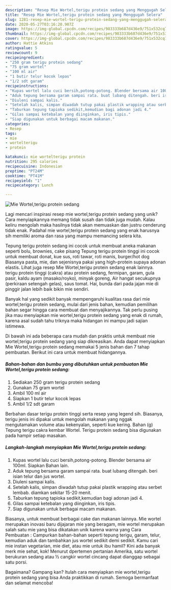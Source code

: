 ```yaml
---
description: "Resep Mie Wortel,terigu protein sedang yang Menggugah Selera"
title: "Resep Mie Wortel,terigu protein sedang yang Menggugah Selera"
slug: 1281-resep-mie-wortel-terigu-protein-sedang-yang-menggugah-selera
date: 2020-05-27T03:16:20.907Z
image: https://img-global.cpcdn.com/recipes/983333b687d436e9/751x532cq70/mie-wortelterigu-protein-sedang-foto-resep-utama.jpg
thumbnail: https://img-global.cpcdn.com/recipes/983333b687d436e9/751x532cq70/mie-wortelterigu-protein-sedang-foto-resep-utama.jpg
cover: https://img-global.cpcdn.com/recipes/983333b687d436e9/751x532cq70/mie-wortelterigu-protein-sedang-foto-resep-utama.jpg
author: Hattie Atkins
ratingvalue: 5
reviewcount: 9
recipeingredient:
- "250 gram terigu protein sedang"
- "75 gram wortel"
- "100 ml air"
- "1 butir telur kocok lepas"
- "1/2 sdt garam"
recipeinstructions:
- "Kupas wortel lalu cuci bersih,potong-potong. Blender bersama air 100ml. Siapkan Bahan lain."
- "Aduk tepung bersama garam sampai rata. buat lubang ditengah. beri isian telur dan jus wortel."
- "Diuleni sampai kalis."
- "Setelah kalis, simpan diwadah tutup pakai plastik wrapping atau serbet lembab. diamkan sekitar 15-20 menit."
- "Taburkan tepung tapioka sedikit,kemudian bagi adonan jadi 4."
- "Gilas sampai ketebalan yang diinginkan, iris tipis."
- "Siap digunakan untuk berbagai macam makanan."
categories:
- Resep
tags:
- mie
- wortelterigu
- protein

katakunci: mie wortelterigu protein 
nutrition: 295 calories
recipecuisine: Indonesian
preptime: "PT24M"
cooktime: "PT41M"
recipeyield: "1"
recipecategory: Lunch

---
```



![Mie Wortel,terigu protein sedang](https://img-global.cpcdn.com/recipes/983333b687d436e9/751x532cq70/mie-wortelterigu-protein-sedang-foto-resep-utama.jpg)

Lagi mencari inspirasi resep mie wortel,terigu protein sedang yang unik? Cara menyiapkannya memang tidak susah dan tidak juga mudah. Kalau keliru mengolah maka hasilnya tidak akan memuaskan dan justru cenderung tidak enak. Padahal mie wortel,terigu protein sedang yang enak harusnya sih memiliki aroma dan rasa yang mampu memancing selera kita.

Tepung terigu protein sedang ini cocok untuk membuat aneka makanan seperti bolu, brownies, cake pisang Tepung terigu protein tinggi ini cocok untuk membuat donat, kue sus, roti tawar, roti manis, burger/hot dog Biasanya pasta, mie, dan sejenisnya pakai yang high-protein supaya adonan elastis. Lihat juga resep Mie Wortel,terigu protein sedang enak lainnya. terigu protein tinggi (cakra) atau protein sedang, fermipan, garam, gula pasir, kaldu ayam (masako/royko), minyak goreng, Air hangat secukupnya (perkiraan setengah gelas), saus tomat. Hai, bunda dari pada jajan mie di pinggir jalan lebih baik bikin mie sendiri.

Banyak hal yang sedikit banyak mempengaruhi kualitas rasa dari mie wortel,terigu protein sedang, mulai dari jenis bahan, kemudian pemilihan bahan segar hingga cara membuat dan menyajikannya. Tak perlu pusing jika mau menyiapkan mie wortel,terigu protein sedang yang enak di rumah, karena asal sudah tahu triknya maka hidangan ini mampu jadi sajian istimewa.


Di bawah ini ada beberapa cara mudah dan praktis untuk membuat mie wortel,terigu protein sedang yang siap dikreasikan. Anda dapat menyiapkan Mie Wortel,terigu protein sedang memakai 5 jenis bahan dan 7 tahap pembuatan. Berikut ini cara untuk membuat hidangannya.

<!--inarticleads1-->

##### Bahan-bahan dan bumbu yang dibutuhkan untuk pembuatan Mie Wortel,terigu protein sedang:

1. Sediakan 250 gram terigu protein sedang
1. Gunakan 75 gram wortel
1. Ambil 100 ml air
1. Siapkan 1 butir telur kocok lepas
1. Ambil 1/2 sdt garam


Berbahan dasar terigu protein tinggi serta resep yang legend sih. Biasanya, terigu jenis ini dipakai untuk mengolah makanan yang nggak mengutamakan volume atau kekenyalan, seperti kue kering. Bahan (g) Tepung terigu cakra kembar Wortel. Terigu protein sedang bisa digunakan pada hampir setiap masakan. 

<!--inarticleads2-->

##### Langkah-langkah menyiapkan Mie Wortel,terigu protein sedang:

1. Kupas wortel lalu cuci bersih,potong-potong. Blender bersama air 100ml. Siapkan Bahan lain.
1. Aduk tepung bersama garam sampai rata. buat lubang ditengah. beri isian telur dan jus wortel.
1. Diuleni sampai kalis.
1. Setelah kalis, simpan diwadah tutup pakai plastik wrapping atau serbet lembab. diamkan sekitar 15-20 menit.
1. Taburkan tepung tapioka sedikit,kemudian bagi adonan jadi 4.
1. Gilas sampai ketebalan yang diinginkan, iris tipis.
1. Siap digunakan untuk berbagai macam makanan.


Biasanya, untuk membuat berbagai cake dan makanan lainnya. Mie wortel merupakan inovasi baru dijajaran mie yang beragam, mie wortel merupakan salah satu mie yang bisa dikatakan unik karena warna yang Cara Pembuatan : Campurkan bahan-bahan seperti tepung terigu, garam, telur, kemudian aduk dan tambahkan jus wortel sedikit demi sedikit. Kamu cari mie instan vegetarian, mie diet, atau mie untuk ibu hamil? Kini ada banyak merk mie sehat, kok! Menurut dpertemen pertanian Amerika, satu wortel berukuran sedang atau ½ cangkir wortel cincang dapat dianggap sebagai satu porsi. 

Bagaimana? Gampang kan? Itulah cara menyiapkan mie wortel,terigu protein sedang yang bisa Anda praktikkan di rumah. Semoga bermanfaat dan selamat mencoba!
